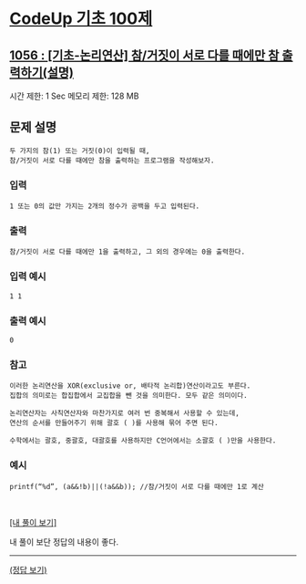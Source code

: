 # [CodeUp 기초 100제](https://codeup.kr/problem.php)

## [1056 : [기초-논리연산] 참/거짓이 서로 다를 때에만 참 출력하기(설명)](https://codeup.kr/problem.php?id=1056)

시간 제한: 1 Sec 메모리 제한: 128 MB

## 문제 설명

    두 가지의 참(1) 또는 거짓(0)이 입력될 때,
    참/거짓이 서로 다를 때에만 참을 출력하는 프로그램을 작성해보자.

### 입력

    1 또는 0의 값만 가지는 2개의 정수가 공백을 두고 입력된다.

### 출력

    참/거짓이 서로 다를 때에만 1을 출력하고, 그 외의 경우에는 0을 출력한다.

### 입력 예시

    1 1

### 출력 예시

    0

### 참고

    이러한 논리연산을 XOR(exclusive or, 배타적 논리합)연산이라고도 부른다.
    집합의 의미로는 합집합에서 교집합을 뺀 것을 의미한다. 모두 같은 의미이다.

    논리연산자는 사칙연산자와 마찬가지로 여러 번 중복해서 사용할 수 있는데,
    연산의 순서를 만들어주기 위해 괄호 ( )를 사용해 묶어 주면 된다.

    수학에서는 괄호, 중괄호, 대괄호를 사용하지만 C언어에서는 소괄호 ( )만을 사용한다.

### 예시

    printf(“%d”, (a&&!b)||(!a&&b)); //참/거짓이 서로 다를 때에만 1로 계산


</br>

[[내 풀이 보기]](https://github.com/flexboni/code_up/blob/master/1056/myCode.cpp)

내 풀이 보단 정답의 내용이 좋다.

---

[(정답 보기)](https://codeup.kr/showsource.php?id=425080)